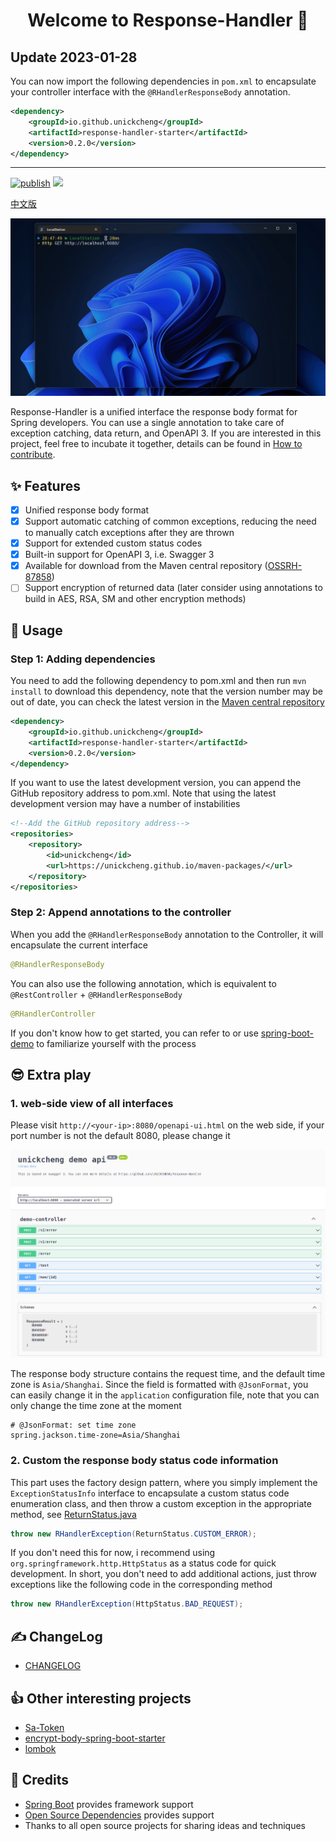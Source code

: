 
<h1 align="center">Welcome to Response-Handler 👋</h1>

## Update 2023-01-28

You can now import the following dependencies in `pom.xml` to encapsulate your controller interface with the `@RHandlerResponseBody` annotation.

```xml
<dependency>
    <groupId>io.github.unickcheng</groupId>
    <artifactId>response-handler-starter</artifactId>
    <version>0.2.0</version>
</dependency>
```

---

[![publish](https://img.shields.io/github/actions/workflow/status/UNICKCHENG/Response-Handler/publish.yml?label=publish&style=plastic)](https://github.com/UNICKCHENG/Response-Handler/actions/workflows/publish.yml) [![](https://img.shields.io/github/package-json/v/UNICKCHENG/Response-Handler?color=blue&label=version&style=plastic)](https://github.com/UNICKCHENG/Response-Handler/tags)

[中文版](readme-zh.md)

![](assets/restful-api.gif)

Response-Handler is a unified interface the response body format for Spring developers. You can use a single annotation to take care of exception catching, data return, and OpenAPI 3. If you are interested in this project, feel free to incubate it together, details can be found in [How to contribute](contributing.md).

## ✨ Features

- [x] Unified response body format
- [x] Support automatic catching of common exceptions, reducing the need to manually catch exceptions after they are thrown
- [x] Support for extended custom status codes
- [x] Built-in support for OpenAPI 3, i.e. Swagger 3
- [x] Available for download from the Maven central repository ([OSSRH-87858](https://issues.sonatype.org/projects/OSSRH/issues/OSSRH-87858))
- [ ] Support encryption of returned data (later consider using annotations to build in AES, RSA, SM and other encryption methods)

## 🎉 Usage

### Step 1: Adding dependencies

You need to add the following dependency to pom.xml and then run `mvn install` to download this dependency, note that the version number may be out of date, you can check the latest version in the [Maven central repository](https://mvnrepository.com/artifact/io.github.unickcheng/response-handler-starter)

```xml
<dependency>
    <groupId>io.github.unickcheng</groupId>
    <artifactId>response-handler-starter</artifactId>
    <version>0.2.0</version>
</dependency>
```

If you want to use the latest development version, you can append the GitHub repository address to pom.xml. Note that using the latest development version may have a number of instabilities

```xml
<!--Add the GitHub repository address-->
<repositories>
    <repository>
        <id>unickcheng</id>
        <url>https://unickcheng.github.io/maven-packages/</url>
    </repository>
</repositories>
```

### Step 2: Append annotations to the controller

When you add the `@RHandlerResponseBody` annotation to the Controller, it will encapsulate the current interface

```java
@RHandlerResponseBody
```

You can also use the following annotation, which is equivalent to `@RestController` + `@RHandlerResponseBody`
```java
@RHandlerController
```

If you don't know how to get started, you can refer to or use [spring-boot-demo](spring-boot-demo/pom.xml) to familiarize yourself with the process

## 😎 Extra play

### 1. web-side view of all interfaces

Please visit `http://<your-ip>:8080/openapi-ui.html` on the web side, if your port number is not the default 8080, please change it

![Pasted image 20230114213227.png](assets/Pasted-image-20230114213227.png)

The response body structure contains the request time, and the default time zone is `Asia/Shanghai`. Since the field is formatted with `@JsonFormat`, you can easily change it in the `application` configuration file, note that you can only change the time zone at the moment

```
# @JsonFormat: set time zone  
spring.jackson.time-zone=Asia/Shanghai
```

### 2. Custom the response body status code information

This part uses the factory design pattern, where you simply implement the `ExceptionStatusInfo` interface to encapsulate a custom status code enumeration class, and then throw a custom exception in the appropriate method, see [ReturnStatus.java](spring-boot-demo/src/main/java/cc/unickcheng/rhdemo/enums/ReturnStatus.java) 

```java
throw new RHandlerException(ReturnStatus.CUSTOM_ERROR);
```

If you don't need this for now, i recommend using `org.springframework.http.HttpStatus` as a status code for quick development. In short, you don't need to add additional actions, just throw exceptions like the following code in the corresponding method

```java
throw new RHandlerException(HttpStatus.BAD_REQUEST);
```

## ✍️ ChangeLog

- [CHANGELOG](CHANGELOG.md)

## 👍 Other interesting projects

- [Sa-Token](https://github.com/dromara/sa-token)
- [encrypt-body-spring-boot-starter](https://github.com/Licoy/encrypt-body-spring-boot-starter)
- [lombok](https://github.com/projectlombok/lombok)

## 💖 Credits

- [Spring Boot](https://spring.io/projects/spring-boot) provides framework support
- [Open Source Dependencies](https://github.com/UNICKCHENG/Response-Handler/network/dependencies) provides support
- Thanks to all open source projects for sharing ideas and techniques